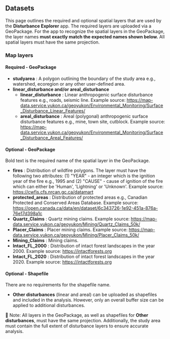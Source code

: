 ## Datasets
  
This page outlines the required and optional spatial layers that are used by the **Disturbance Explorer** app. The required layers are uploaded via a GeoPackage. For the app to recognize the spatial layers in the GeoPackage, the layer names **must exactly match the expected names shown below.** All spatial layers must have the same projection.
  
### Map layers

#### Required - GeoPackage

- **studyarea** : A polygon outlining the boundary of the study area e.g., watershed, ecoregion or any other user-defined area.
- **linear_disturbance and/or areal_disturbance** 
  - **linear_disturbance** : Linear anthropogenic surface disturbance features e.g., roads, seismic line. Example source: https://map-data.service.yukon.ca/geoyukon/Environmental_Monitoring/Surface_Disturbance_Linear_Features/
  - **areal_disturbance** : Areal (polygonal) anthropogenic surface disturbance features e.g., mine, town site, cutblock. Example source: https://map-data.service.yukon.ca/geoyukon/Environmental_Monitoring/Surface_Disturbance_Areal_Features/

#### Optional - GeoPackage 

Bold text is the required name of the spatial layer in the GeoPackage.

- **fires** : Distribution of wildfire polygons. The layer must have the following two attributes: (1) "YEAR" - an integer  which is the ignition year of the fire e.g., 1995 and (2) "CAUSE" - cause of ignition of the fire which can either be 'Human', 'Lightning' or 'Unknown'. Example source: https://cwfis.cfs.nrcan.gc.ca/datamart
- **protected_areas** : Distribution of protected areas e.g., Canadian Protected and Conserved Areas Database. Example source: https://open.canada.ca/data/en/dataset/6c343726-1e92-451a-876a-76e17d398a1c
- **Quartz_Claims** : Quartz mining claims. Example source: https://map-data.service.yukon.ca/geoyukon/Mining/Quartz_Claims_50k/
- **Placer_Claims** : Placer mining claims. Example source: https://map-data.service.yukon.ca/geoyukon/Mining/Placer_Claims_50k/
- **Mining_Claims** : Mining claims.
- **Intact_FL_2000** : Distribution of intact forest landscapes in the year 2000. Example source: https://intactforests.org
- **Intact_FL_2020** : Distribution of intact forest landscapes in the year 2020. Example source: https://intactforests.org

#### Optional - Shapefile

There are no requirements for the shapefile name.

- **Other disturbances** (linear and areal) can be uploaded as shapefiles and included in the analysis. However, only an overall buffer size can be applied to additional disturbances.


📌 Note: All layers in the GeoPackage, as well as shapefiles for **Other disturbances**, must have the same projection. Additionally, the study area must contain the full extent of disturbance layers to ensure 
accurate analysis.
